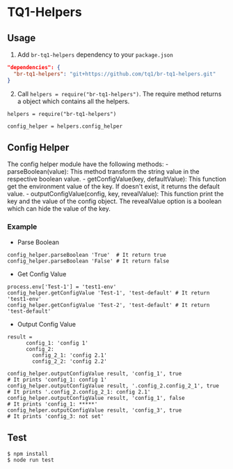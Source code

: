 # TQ1-Helpers

## Usage

1. Add `br-tq1-helpers` dependency to your `package.json`

  ```json
  "dependencies": {
    "br-tq1-helpers": "git+https://github.com/tq1/br-tq1-helpers.git"
  }
  ```
2. Call `helpers = require("br-tq1-helpers")`. The require method returns a object which contains all the helpers.

  ```
  helpers = require("br-tq1-helpers")

  config_helper = helpers.config_helper
  ```

## Config Helper

  The config helper module have the following methods:
    - parseBoolean(value): This method transform the string value in the respective boolean value.
    - getConfigValue(key, defaultValue): This function get the environment value of the key. If doesn't exist, it returns the default value.
    - outputConfigValue(config, key, revealValue): This function print the key and the value of the config object. The revealValue option is a boolean which can hide the value of the key.

### Example

  - Parse Boolean

  ```
  config_helper.parseBoolean 'True'  # It return true
  config_helper.parseBoolean 'False' # It return false
  ```

  - Get Config Value

  ```
  process.env['Test-1'] = 'test1-env'
  config_helper.getConfigValue 'Test-1', 'test-default' # It return 'test1-env'
  config_helper.getConfigValue 'Test-2', 'test-default' # It return 'test-default'
  ```

  - Output Config Value

  ```
  result = 
        config_1: 'config 1'
        config_2: 
          config_2_1: 'config 2.1'
          config_2_2: 'config 2.2'

  config_helper.outputConfigValue result, 'config_1', true               # It prints 'config_1: config 1'
  config_helper.outputConfigValue result, '.config_2.config_2_1', true   # It prints '.config_2.config_2_1: config 2.1'
  config_helper.outputConfigValue result, 'config_1', false              # It prints 'config_1: *****'
  config_helper.outputConfigValue result, 'config_3', true               # It prints 'config_3: not set'
  ```

## Test

```
$ npm install
$ node run test
```
